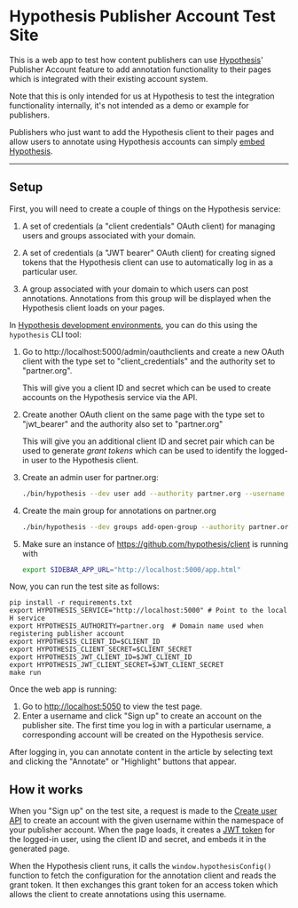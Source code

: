 # Hypothesis Publisher Account Test Site

This is a web app to test how content publishers can use
[Hypothesis](https://hypothes.is)' Publisher Account feature to add annotation
functionality to their pages which is integrated with their existing account
system.

Note that this is only intended for us at Hypothesis to test the integration
functionality internally, it's not intended as a demo or example for
publishers.

Publishers who just want to add the Hypothesis client to their pages and allow users to annotate using Hypothesis accounts can simply [embed Hypothesis](https://hypothes.is/for-publishers/).

----

## Setup

First, you will need to create a couple of things on the Hypothesis service:

1. A set of credentials (a "client credentials" OAuth client) for managing users
   and groups associated with your domain.

2. A set of credentials (a "JWT bearer" OAuth client) for creating signed tokens that
   the Hypothesis client can use to automatically log in as a particular user.

2. A group associated with your domain to which users can post annotations.
   Annotations from this group will be displayed when the Hypothesis client
   loads on your pages.

In [Hypothesis development environments](http://h.readthedocs.io/en/latest/developing/install/), you can do this using the `hypothesis` CLI tool:

1. Go to http://localhost:5000/admin/oauthclients and create a new OAuth client
   with the type set to "client_credentials" and the authority set to "partner.org".

   This will give you a client ID and secret which can be used to create
   accounts on the Hypothesis service via the API.

2. Create another OAuth client on the same page with the type set to
   "jwt_bearer" and the authority also set to "partner.org"

   This will give you an additional client ID and secret pair which can be used to generate
   _grant tokens_ which can be used to identify the logged-in user to the
   Hypothesis client.

3. Create an admin user for partner.org:
   ```sh
   ./bin/hypothesis --dev user add --authority partner.org --username admin --email admin@localhost --password secret
   ```

4. Create the main group for annotations on partner.org
   ```sh
   ./bin/hypothesis --dev groups add-open-group --authority partner.org --name Partner --creator admin --origin http://localhost:5050
   ```

5. Make sure an instance of https://github.com/hypothesis/client is running with
   ```sh
   export SIDEBAR_APP_URL="http://localhost:5000/app.html"
   ```

Now, you can run the test site as follows:

```
pip install -r requirements.txt
export HYPOTHESIS_SERVICE="http://localhost:5000" # Point to the local H service
export HYPOTHESIS_AUTHORITY=partner.org  # Domain name used when registering publisher account
export HYPOTHESIS_CLIENT_ID=$CLIENT_ID
export HYPOTHESIS_CLIENT_SECRET=$CLIENT_SECRET
export HYPOTHESIS_JWT_CLIENT_ID=$JWT_CLIENT_ID
export HYPOTHESIS_JWT_CLIENT_SECRET=$JWT_CLIENT_SECRET
make run
```

Once the web app is running:

1. Go to [http://localhost:5050](http://localhost:5050) to view the test page.
2. Enter a username and click "Sign up" to create an account on the publisher site.
The first time you log in with a particular username, a corresponding account will
be created on the Hypothesis service.

After logging in, you can annotate content in the article by selecting text and clicking the "Annotate" or "Highlight" buttons that appear.

## How it works

When you "Sign up" on the test site, a request is made to the [Create user API](http://h.readthedocs.io/en/latest/api/#operation/createUser) to create an account with the given username within the namespace of your publisher account. When the page loads, it creates a [JWT token](https://jwt.io/) for the logged-in user, using the client ID and secret, and embeds it in the generated page.

When the Hypothesis client runs, it calls the `window.hypothesisConfig()` function to fetch the configuration for the annotation client and reads the grant token. It then exchanges this grant token for an access token which allows the client to create annotations using this username.
